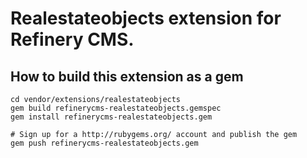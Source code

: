# Realestateobjects extension for Refinery CMS.

## How to build this extension as a gem

    cd vendor/extensions/realestateobjects
    gem build refinerycms-realestateobjects.gemspec
    gem install refinerycms-realestateobjects.gem

    # Sign up for a http://rubygems.org/ account and publish the gem
    gem push refinerycms-realestateobjects.gem